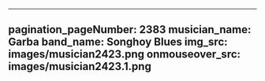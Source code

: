 ------
pagination_pageNumber: 2383
musician_name: Garba
band_name: Songhoy Blues
img_src: images/musician2423.png
onmouseover_src: images/musician2423.1.png
------